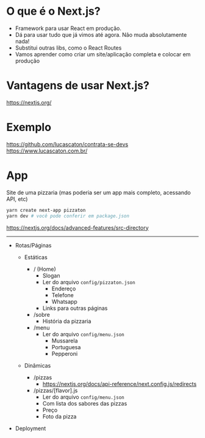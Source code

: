 # O que é o Next.js?

- Framework para usar React em produção.
- Dá para usar tudo que já vimos até agora. Não muda absolutamente nada!
- Substitui outras libs, como o React Routes
- Vamos aprender como criar um site/aplicação completa e colocar em produção

# Vantagens de usar Next.js?

https://nextjs.org/

# Exemplo

https://github.com/lucascaton/contrata-se-devs
https://www.lucascaton.com.br/

# App

Site de uma pizzaria (mas poderia ser um app mais completo, acessando API, etc)

```bash
yarn create next-app pizzaton
yarn dev # você pode conferir em package.json
```

https://nextjs.org/docs/advanced-features/src-directory

--------------------------------------------------------------------------------

- Rotas/Páginas
  - Estáticas
    - / (Home)
      - Slogan
      - Ler do arquivo `config/pizzaton.json`
        - Endereço
        - Telefone
        - Whatsapp
      - Links para outras páginas
    - /sobre
      - História da pizzaria
    - /menu
      - Ler do arquivo `config/menu.json`
        - Mussarela
        - Portuguesa
        - Pepperoni

  - Dinâmicas
    - /pizzas
      - https://nextjs.org/docs/api-reference/next.config.js/redirects
    - /pizzas/[flavor].js
      - Ler do arquivo `config/menu.json`
      - Com lista dos sabores das pizzas
      - Preço
      - Foto da pizza

- Deployment
